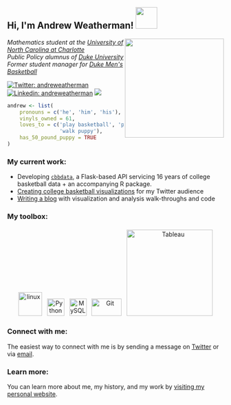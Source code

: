 <h2> Hi, I'm Andrew Weatherman! <img src="https://media2.giphy.com/media/26Fxy3Iz1ari8oytO/giphy.gif?cid=ecf05e47zfc7rf27qsdfw0nnqcb9uwj0si5yifzqwa04t3mz&ep=v1_stickers_search&rid=giphy.gif&ct=s" width="50"></h2>
<img align='right' src="andrew_cooper.png" width="230">
<p><em>Mathematics student at the <a href="https://www.charlotte.edu">University of North Carolina at Charlotte</a></br>Public Policy alumnus of <a href="https://duke.edu">Duke University</a></br>Former student manager for <a href="https://www.nytimes.com/2018/03/16/sports/duke-basketball-managers.html">Duke Men's Basketball</a></em></p>

[![Twitter: andreweatherman](https://img.shields.io/twitter/follow/andreweatherman?style=social)](https://twitter.com/andreweatherman)
[![Linkedin: andreweatherman](https://img.shields.io/badge/-andreweatherman-blue?style=flat-square&logo=Linkedin&logoColor=white&link=https://www.linkedin.com/in/andreweatherman/)](https:/www.linkedin.com/in/andreweatherman/)
![](https://komarev.com/ghpvc/?username=andreweatherman&style=flat-square)

```r
andrew <- list(
    pronouns = c('he', 'him', 'his'),
    vinyls_owned = 61,
    loves_to = c('play basketball', 'play soccer', 'listen to 90s hip-hop',
                 'walk puppy'),
    has_50_pound_puppy = TRUE
)
```

### My current work:
- Developing [`cbbdata`](https://cbbdata.aweatherman.com), a Flask-based API servicing 16 years of college basketball data + an accompanying R package.
- [Creating college basketball visualizations](https://aweatherman.com/) for my Twitter audience
- [Writing a blog](https://aweatherman.substack.com) with visualization and analysis walk-throughs and code

### My toolbox:
<p align="center">
	<img title="R" alt="linux" src="https://raw.githubusercontent.com/Thomas-George-T/Thomas-George-T/master/assets/r-lang.svg" width="55" style="vertical-align:down; margin:4px"/>
	<img title="Python" alt="Python" src="https://raw.githubusercontent.com/Thomas-George-T/Thomas-George-T/master/assets/python.svg" width="40" height="40" style="vertical-align:down; margin:4px"/>
	<img title="MySQL" alt="MySQL" src="https://raw.githubusercontent.com/Thomas-George-T/Thomas-George-T/master/assets/mysql.svg" width="40" height="40" style="vertical-align:down; margin:4px"/>
	<img title="Git" alt="Git" src="https://raw.githubusercontent.com/Thomas-George-T/Thomas-George-T/master/assets/git.svg" width="70" height="40" style="vertical-align:down; margin:4px"/>
	<img title="Tableau" alt="Tableau" src="https://raw.githubusercontent.com/Thomas-George-T/Thomas-George-T/master/assets/tableau.svg" width="200" style="vertical-align:down; margin:4px"/>
</p>

### Connect with me:
The easiest way to connect with me is by sending a message on [Twitter](https://twitter.com/andreweatherman) or via [email](mailto:andrew@aweatherman.com).

### Learn more:
You can learn more about me, my history, and my work by [visiting my personal website](https://aweatherman.com).
